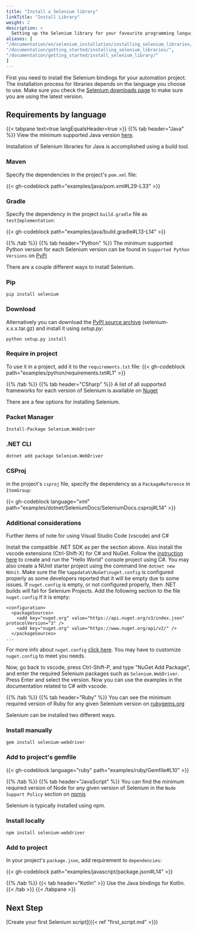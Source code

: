 ```yaml
---
title: "Install a Selenium library"
linkTitle: "Install Library"
weight: 2
description: >
  Setting up the Selenium library for your favourite programming language.
aliases: [
"/documentation/en/selenium_installation/installing_selenium_libraries/",
"/documentation/getting_started/installing_selenium_libraries/",
"/documentation/getting_started/install_selenium_library/"
]
---
```


First you need to install the Selenium bindings for your automation project.
The installation process for libraries depends on the language you choose to use.
Make sure you check the [Selenium downloads page](/downloads/) to make sure
you are using the latest version.

## Requirements by language

{{< tabpane text=true langEqualsHeader=true >}}
  {{% tab header="Java" %}}
View the minimum supported Java version [here](https://github.com/SeleniumHQ/selenium/blob/trunk/.bazelrc#L13).

Installation of Selenium libraries for Java is accomplished using a build tool.

### Maven
Specify the dependencies in the project's `pom.xml` file:

{{< gh-codeblock path="examples/java/pom.xml#L29-L33" >}}

### Gradle
Specify the dependency in the project `build.gradle` file as `testImplementation`:

{{< gh-codeblock path="examples/java/build.gradle#L13-L14" >}}

  {{% /tab %}}
  {{% tab header="Python" %}} 
The minimum supported Python version for each Selenium version can be found 
in `Supported Python Versions` on [PyPi](https://pypi.org/project/selenium/)

There are a couple different ways to install Selenium.

### Pip

```shell
pip install selenium
```

### Download

Alternatively you can download the [PyPI source archive](https://pypi.org/project/selenium/#files)
(selenium-x.x.x.tar.gz) and install it using _setup.py_:

```shell
python setup.py install
```

### Require in project

To use it in a project, add it to the `requirements.txt` file:
{{< gh-codeblock path="examples/python/requirements.txt#L1" >}}

  {{% /tab %}}
  {{% tab header="CSharp" %}}
A list of all supported frameworks for each version of Selenium 
is available on [Nuget](https://www.nuget.org/packages/Selenium.WebDriver)

There are a few options for installing Selenium.

### Packet Manager

```shell
Install-Package Selenium.WebDriver
```

### .NET CLI

```shell
dotnet add package Selenium.WebDriver
```

### CSProj

in the project's `csproj` file, specify the dependency as a `PackageReference` in `ItemGroup`:

{{< gh-codeblock language="xml" path="examples/dotnet/SeleniumDocs/SeleniumDocs.csproj#L14" >}}

### Additional considerations

Further items of note for using Visual Studio Code (vscode) and C#

Install the compatible .NET SDK as per the section above.
Also install the vscode extensions (Ctrl-Shift-X) for C# and NuGet.
Follow the [instruction here](https://docs.microsoft.com/en-us/dotnet/core/tutorials/with-visual-studio-code?pivots=dotnet-5-0)
to create and run the "Hello World" console project using C#.
You may also create a NUnit starter project using the command line `dotnet new NUnit`.
Make sure the file `%appdata%\NuGet\nuget.config` is configured properly as some developers reported that it will be empty due to some issues.
If `nuget.config` is empty, or not configured properly, then .NET builds will fail for Selenium Projects.
Add the following section to the file `nuget.config` if it is empty:
```
<configuration>
  <packageSources>
    <add key="nuget.org" value="https://api.nuget.org/v3/index.json" protocolVersion="3" />
    <add key="nuget.org" value="https://www.nuget.org/api/v2/" />   
  </packageSources>
...
```
For more info about `nuget.config` [click here](https://docs.microsoft.com/en-us/nuget/reference/nuget-config-file).
You may have to customize `nuget.config` to meet you needs.

Now, go back to vscode, press Ctrl-Shift-P, and type "NuGet Add Package", and enter the required Selenium packages such as `Selenium.WebDriver`.
Press Enter and select the version.
Now you can use the examples in the documentation related to C# with vscode.

  {{% /tab %}}
  {{% tab header="Ruby" %}}
You can see the minimum required version of Ruby for any given Selenium version 
on [rubygems.org](https://rubygems.org/gems/selenium-webdriver/)

Selenium can be installed two different ways.

### Install manually

```shell
gem install selenium-webdriver
```

### Add to project's gemfile

{{< gh-codeblock language="ruby" path="examples/ruby/Gemfile#L10" >}}

  {{% /tab %}}
  {{% tab header="JavaScript" %}}
You can find the minimum required version of Node for any given version of Selenium in the
`Node Support Policy` section on [npmjs](https://www.npmjs.com/package/selenium-webdriver)

Selenium is typically installed using npm.

### Install locally

```shell
npm install selenium-webdriver
```

### Add to project

In your project's `package.json`, add requirement to `dependencies`:

{{< gh-codeblock path="examples/javascript/package.json#L14" >}}

  {{% /tab %}}
  {{< tab header="Kotlin" >}}
    Use the Java bindings for Kotlin.
  {{< /tab >}}
{{< /tabpane >}}

## Next Step
[Create your first Selenium script]({{< ref "first_script.md" >}})
